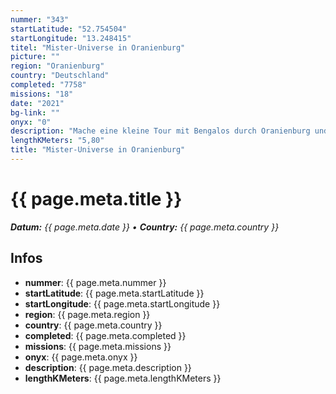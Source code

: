 ```yaml
---
nummer: "343"
startLatitude: "52.754504"
startLongitude: "13.248415"
titel: "Mister-Universe in Oranienburg"
picture: ""
region: "Oranienburg"
country: "Deutschland"
completed: "7758"
missions: "18"
date: "2021"
bg-link: ""
onyx: "0"
description: "Mache eine kleine Tour mit Bengalos durch Oranienburg und starte am Bahnhof"
lengthKMeters: "5,80"
title: "Mister-Universe in Oranienburg"
---
```


# {{ page.meta.title }}
_**Datum:** {{ page.meta.date }} • **Country:** {{ page.meta.country }}_

## Infos
- **nummer**: {{ page.meta.nummer }}
- **startLatitude**: {{ page.meta.startLatitude }}
- **startLongitude**: {{ page.meta.startLongitude }}
- **region**: {{ page.meta.region }}
- **country**: {{ page.meta.country }}
- **completed**: {{ page.meta.completed }}
- **missions**: {{ page.meta.missions }}
- **onyx**: {{ page.meta.onyx }}
- **description**: {{ page.meta.description }}
- **lengthKMeters**: {{ page.meta.lengthKMeters }}

